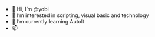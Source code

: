 - 👋 Hi, I’m @yobi
- 👀 I’m interested in scripting, visual basic and technology
- 🌱 I’m currently learning Autolt
- 📫 

<!---
nullbiteu/nullbiteu is a ✨ special ✨ repository because its `README.md` (this file) appears on your GitHub profile.
You can click the Preview link to take a look at your changes.
--->
